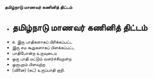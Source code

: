 **தமிழ்நாடு மாணவர் கணினித் திட்டம்**
- # தமிழ்நாடு மாணவர் கணினித் திட்டம்
- a. இரு பாதிகளாகப் பிரிக்கப்பட்ட
- இரு சம கூறுகளாகப் பிளக்கப்பட்ட
- பாதிபோன்ற உருவுடைய
- ஒரு பாதி மட்டும் வளர்ச்சியுறள்ற
- ஒருபுறம் பிளவுற்ற
- (வினை) (கட்) உருப்பாதி குறி.


